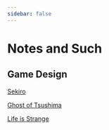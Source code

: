 ```yaml
---
sidebar: false
---
```

# Notes and Such

## Game Design
[Sekiro](./sekiro-shadows-die-twice.md)

[Ghost of Tsushima](./ghost-of-tsushima.md)

[Life is Strange](./life-is-strange.md)